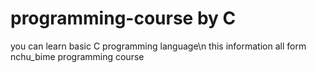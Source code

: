 # programming-course by C
you can learn basic C programming language\n
this information all form nchu_bime programming course
